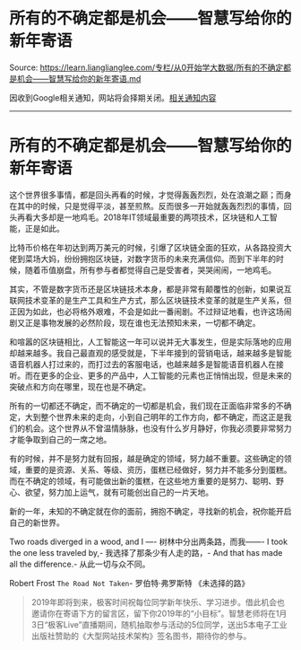 # 所有的不确定都是机会——智慧写给你的新年寄语 

Source: https://learn.lianglianglee.com/专栏/从0开始学大数据/所有的不确定都是机会——智慧写给你的新年寄语.md

因收到Google相关通知，网站将会择期关闭。[相关通知内容](https://lumendatabase.org/notices/44265620)

---

# 所有的不确定都是机会——智慧写给你的新年寄语

这个世界很多事情，都是回头再看的时候，才觉得轰轰烈烈，处在浪潮之巅；而身在其中的时候，只是觉得平淡，甚至煎熬。反而很多一开始就轰轰烈烈的事情，回头再看大多却是一地鸡毛。2018年IT领域最重要的两项技术，区块链和人工智能，正是如此。

比特币价格在年初达到两万美元的时候，引爆了区块链全面的狂欢，从各路投资大佬到菜场大妈，纷纷拥抱区块链，对数字货币的未来充满信仰。而到下半年的时候，随着币值崩盘，所有参与者都觉得自己是受害者，哭哭闹闹，一地鸡毛。

其实，不管是数字货币还是区块链技术本身，都是非常有颠覆性的创新，如果说互联网技术变革的是生产工具和生产方式，那么区块链技术变革的就是生产关系，但正因为如此，也必将格外艰难，不会是如此一番闹剧。不过辩证地看，也许这场闹剧又正是事物发展的必然阶段，现在谁也无法预知未来，一切都不确定。

和喧嚣的区块链相比，人工智能这一年可以说并无大事发生，但是实际落地的应用却越来越多。我自己最直观的感受就是，下半年接到的营销电话，越来越多是智能语音机器人打过来的，而打过去的客服电话，也越来越多是智能语音机器人在接听。而在更多的企业、更多的产品中，人工智能的元素也正悄悄出现，但是未来的突破点和方向在哪里，现在也是不确定。

所有的一切都还不确定，而不确定的一切都是机会，我们现在正面临非常多的不确定，大到整个世界未来的走向，小到自己明年的工作方向，都不确定，而这正是我们的机会。这个世界从不曾温情脉脉，也没有什么岁月静好，你我必须要非常努力才能争取到自己的一席之地。

有的时候，并不是努力就有回报，越是确定的领域，努力越不重要。这些确定的领域，重要的是资源、关系、等级、资历，蛋糕已经做好，努力并不能多分到蛋糕。而在不确定的领域，有可能做出新的蛋糕，在这些地方重要的是努力、聪明、野心、欲望，努力加上运气，就有可能创出自己的一片天地。

新的一年，未知的不确定就在你的面前，拥抱不确定，寻找新的机会，祝你能开启自己的新世界。

Two roads diverged in a wood, and I —-
树林中分出两条路，而我——-
I took the one less traveled by,-
我选择了那条少有人走的路，-
And that has made all the difference.-
从此一切与众不同。

Robert Frost `The Road Not Taken`-
罗伯特·弗罗斯特 《未选择的路》

> 2019年即将到来，极客时间祝每位同学新年快乐、学习进步。借此机会也邀请你在寄语下方的留言区，留下你2019年的“小目标”。智慧老师将在1月3日“极客Live”直播期间，随机抽取参与活动的5位同学，送出5本电子工业出版社赞助的《大型网站技术架构》签名图书，期待你的参与。